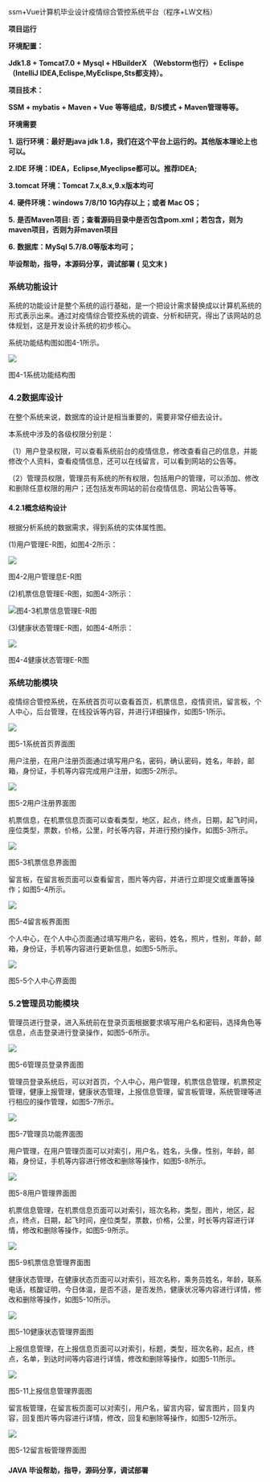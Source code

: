 ssm+Vue计算机毕业设计疫情综合管控系统平台（程序+LW文档）

**项目运行**

**环境配置：**

**Jdk1.8 + Tomcat7.0 + Mysql + HBuilderX** **（Webstorm也行）+ Eclispe（IntelliJ
IDEA,Eclispe,MyEclispe,Sts都支持）。**

**项目技术：**

**SSM + mybatis + Maven + Vue** **等等组成，B/S模式 + Maven管理等等。**

**环境需要**

**1.** **运行环境：最好是java jdk 1.8，我们在这个平台上运行的。其他版本理论上也可以。**

**2.IDE** **环境：IDEA，Eclipse,Myeclipse都可以。推荐IDEA;**

**3.tomcat** **环境：Tomcat 7.x,8.x,9.x版本均可**

**4.** **硬件环境：windows 7/8/10 1G内存以上；或者 Mac OS；**

**5.** **是否Maven项目: 否；查看源码目录中是否包含pom.xml；若包含，则为maven项目，否则为非maven项目**

**6.** **数据库：MySql 5.7/8.0等版本均可；**

**毕设帮助，指导，本源码分享，调试部署** **(** **见文末** **)**

### 系统功能设计

系统的功能设计是整个系统的运行基础，是一个把设计需求替换成以计算机系统的形式表示出来。通过对疫情综合管控系统的调查、分析和研究，得出了该网站的总体规划，这是开发设计系统的初步核心。

系统功能结构图如图4-1所示。

![](./res/1d583e8f48cf41d9875216aff718df90.png)

图4-1系统功能结构图

### 4.2数据库设计

在整个系统来说，数据库的设计是相当重要的，需要非常仔细去设计。

本系统中涉及的各级权限分别是：

（1）用户登录权限，可以查看系统前台的疫情信息，修改查看自己的信息，并能修改个人资料，查看疫情信息，还可以在线留言，可以看到网站的公告等。

（2）管理员权限，管理员有系统的所有权限，包括用户的管理，可以添加、修改和删除任意权限的用户；还包括发布网站的前台疫情信息、网站公告等等。

#### 4.2.1概念结构设计

根据分析系统的数据需求，得到系统的实体属性图。

(1)用户管理E-R图，如图4-2所示：

![](./res/d3de7e283f7f4c4b957aeed643fb7800.png)

图4-2用户管理息E-R图

(2)机票信息管理E-R图，如图4-3所示：

![](./res/2d0445accca04667bd8783c9dac682db.png)图4-3机票信息管理E-R图

(3)健康状态管理E-R图，如图4-4所示：

![](./res/7c526c4c039b4a7dab690acaf58a775d.png)

图4-4健康状态管理E-R图

### 系统功能模块

疫情综合管控系统，在系统首页可以查看首页，机票信息，疫情资讯，留言板，个人中心，后台管理，在线投诉等内容，并进行详细操作，如图5-1所示。

![](./res/bb363839d32140bea846c4d237031424.png)

图5-1系统首页界面图

用户注册，在用户注册页面通过填写用户名，密码，确认密码，姓名，年龄，邮箱，身份证，手机等内容完成用户注册，如图5-2所示。

![](./res/c13ec622bf9b483d86c009b0cc1985ef.png)

图5-2用户注册界面图

机票信息，在机票信息页面可以查看类型，地区，起点，终点，日期，起飞时间，座位类型，票数，价格，公里，时长等内容，并进行预约操作，如图5-3所示。

![](./res/23eecf86595943e7a9952b4088894d5d.png)

图5-3机票信息界面图

留言板，在留言板页面可以查看留言，图片等内容，并进行立即提交或重置等操作；如图5-4所示。

![](./res/168a6391b04347939b1a8bb7db215850.png)

图5-4留言板界面图

个人中心，在个人中心页面通过填写用户名，密码，姓名，照片，性别，年龄，邮箱，身份证，手机等内容进行更新信息，如图5-5所示。

![](./res/4b4b79efb1944d6597719db978507ed3.png)

图5-5个人中心界面图

### 5.2管理员功能模块

管理员进行登录，进入系统前在登录页面根据要求填写用户名和密码，选择角色等信息，点击登录进行登录操作，如图5-6所示。

![](./res/e73e6a4f5a91488d9bc6eb63431578d2.png)

图5-6管理员登录界面图

管理员登录系统后，可以对首页，个人中心，用户管理，机票信息管理，机票预定管理，健康上报管理，健康状态管理，上报信息管理，留言板管理，系统管理等进行相应的操作管理，如图5-7所示。

![](./res/c312a2a35ed04f418c4aa7c39f89293c.png)

图5-7管理员功能界面图

用户管理，在用户管理页面可以对索引，用户名，姓名，头像，性别，年龄，邮箱，身份证，手机等内容进行修改和删除等操作，如图5-8所示。

![](./res/9ff794adcc0443c482e6b334e3760e0d.png)

图5-8用户管理界面图

机票信息管理，在机票信息页面可以对索引，班次名称，类型，图片，地区，起点，终点，日期，起飞时间，座位类型，票数，价格，公里，时长等内容进行详情，修改和删除等操作，如图5-9所示。

![](./res/09b3fd75d9444ca69e48a1117e0113a6.png)

图5-9机票信息管理界面图

健康状态管理，在健康状态页面可以对索引，班次名称，乘务员姓名，年龄，联系电话，核酸证明，今日体温，是否不适，是否发热，健康状况等内容进行详情，修改和删除等操作，如图5-10所示。

![](./res/a60a5542b96646d687dddffff28ba4d8.png)

图5-10健康状态管理界面图

上报信息管理，在上报信息页面可以对索引，标题，类型，班次名称，起点，终点，名单，到达时间等内容进行详情，修改和删除等操作，如图5-11所示。

![](./res/f3265cc4567944e2b54f6e0962abc3b1.png)

图5-11上报信息管理界面图

留言板管理，在留言板页面可以对索引，用户名，留言内容，留言图片，回复内容，回复图片等内容进行详情，修改，回复和删除等操作，如图5-12所示。

![](./res/9cda59cd47124bc1a654aff74bec666e.png)

图5-12留言板管理界面图

#### **JAVA** **毕设帮助，指导，源码分享，调试部署**


